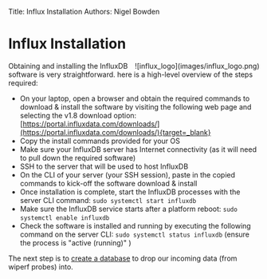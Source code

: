 Title: Influx Installation
Authors: Nigel Bowden

# Influx Installation
<div style="float: right;">![influx_logo](images/influx_logo.png)</div>Obtaining and installing the InfluxDB software is very straightforward. here is a high-level overview of the steps required:

- On your laptop, open a browser and obtain the required commands to download & install the software by visiting the following web page and selecting the v1.8 download option: [https://portal.influxdata.com/downloads/](https://portal.influxdata.com/downloads/){target=_blank}
- Copy the install commands provided for your OS
- Make sure your InfluxDB server has Internet connectivity (as it will need to pull down the required software)
- SSH to the server that will be used to host InfluxDB
- On the CLI of your server (your SSH session), paste in the copied commands to kick-off the software download & install
- Once installation is complete, start the InfluxDB processes with the server CLI command: ```sudo systemctl start influxdb```
- Make sure the InfluxDB service starts after a platform reboot: ```sudo systemctl enable influxdb```
- Check the software is installed and running by executing the following command on the server CLI: ```sudo systemctl status influxdb``` (ensure the process is "active (running)" )

The next step is to [create a database](influx_configure.md) to drop our incoming data (from wiperf probes) into.

